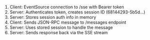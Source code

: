 1. Client: EventSource connection to /sse with Bearer token
2. Server: Authenticates token, creates session ID (68144293-5b5d...)  
3. Server: Stores session auth info in memory
4. Client: Sends JSON-RPC message to /messages endpoint
5. Server: Uses stored session to handle the message
6. Server: Sends response back via the SSE stream
